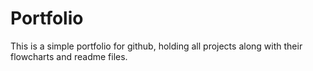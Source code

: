 # Portfolio

This is a simple portfolio for github, holding all projects along with their flowcharts and readme files.

